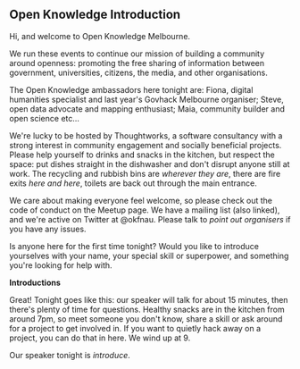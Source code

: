 ## Open Knowledge Introduction
Hi, and welcome to Open Knowledge Melbourne. 

We run these events to continue our mission of building a community around openness: promoting the free sharing of information between government, universities, citizens, the media, and other organisations. 

The Open Knowledge ambassadors here tonight are: Fiona, digital humanities specialist and last year's Govhack Melbourne organiser; Steve, open data advocate and mapping enthusiast; Maia, community builder and open science etc...

We're lucky to be hosted by Thoughtworks, a software consultancy with a strong interest in community engagement and socially beneficial projects. Please help yourself to drinks and snacks in the kitchen, but respect the space: put dishes straight in the dishwasher and don't disrupt anyone still at work. The recycling and rubbish bins are _wherever they are_, there are fire exits _here and here_, toilets are back out through the main entrance.

We care about making everyone feel welcome, so please check out the code of conduct on the Meetup page. We have a mailing list (also linked), and we're active on Twitter at @okfnau. Please talk to _point out organisers_ if you have any issues.

Is anyone here for the first time tonight? Would you like to introduce yourselves with your name, your special skill or superpower, and something you're looking for help with.

**Introductions**

Great! Tonight goes like this: our speaker will talk for about 15 minutes, then there's plenty of time for questions. Healthy snacks are in the kitchen from around 7pm, so meet someone you don't know, share a skill or ask around for a project to get involved in. If you want to quietly hack away on a project, you can do that in here. We wind up at 9.

Our speaker tonight is _introduce_.

